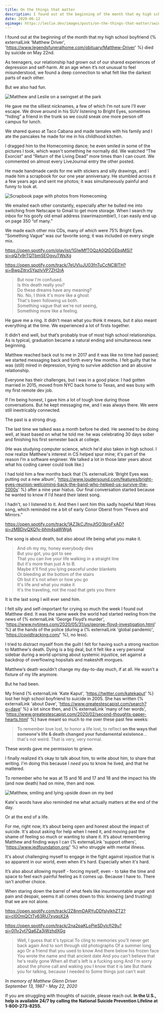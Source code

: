 ```yaml
---
title: On the things that matter
description: I found out at the beginning of the month that my high school boyfriend Matthew Driver died by suicide on May 22nd.
date: 2020-06-12
ogimage: https://leslie.dev/images/posts/on-the-things-that-matter/swingset.jpg
---
```


I found out at the beginning of the month that my high school boyfriend {% externalLink 'Matthew Driver', 'https://www.legendsfuneralhome.com/obituary/Matthew-Driver' %} died by suicide on May 22nd.

As teenagers, our relationship had grown out of our shared experiences of depression and self-harm. At an age when it’s not unusual to feel misunderstood, we found a deep connection to what felt like the darkest parts of each other.

But we also had fun.

![Matthew and Leslie on a swingset at the park](/images/posts/on-the-things-that-matter/swingset.jpg)

He gave me the silliest nicknames, a few of which I’m not sure I’ll ever escape. We drove around in his SUV listening to Bright Eyes, sometimes “hiding” a friend in the trunk so we could sneak one more person off campus for lunch. 

We shared queso at Taco Cabana and made tamales with his family and I ate the pancakes he made for me in his childhood kitchen. 

I dragged him to the Homecoming dance; he even smiled in some of the pictures I took, which wasn't something he normally did. We watched “The Exorcist” and “Return of the Living Dead” more times than I can count. We commented on almost every LiveJournal entry the other posted.

He made handmade cards for me with stickers and silly drawings, and I made him a scrapbook for our one year anniversary. He stumbled across it a few years ago and sent me photos; it was simultaneously painful and funny to look at.

![Scrapbook page with photos from Homecoming](/images/posts/on-the-things-that-matter/scrapbook.jpg)

We emailed each other constantly, especially after he bulled me into switching from Netscape to Gmail to get more storage. When I search my inbox for his goofy old email address (rawrimazombie!), I can easily end up on page 350 “of many.”

We made each other mix CDs, many of which were 75% Bright Eyes. “Something Vague” was our favorite song; it was included on every single mix.

https://open.spotify.com/playlist/1GlwMfTOQzA0QtDGEbqMSi?si=qQ7v9rTQTbmSEOgvuTWsXg

https://open.spotify.com/track/7eUVluJU03fnTuCcNC8ITH?si=BwpZitrxSYazIvVP7ZH2rA

> But now I'm confused.<br />
Is this death really you?<br />
Do these dreams have any meaning?<br />
No. No, I think it's more like a ghost<br />
That's been following us both.<br />
Something vague that we're not seeing,<br />
Something more like a feeling.<br />

He gave me a ring. It didn't mean what you think it means, but it also meant everything at the time. We experienced a lot of firsts together.

It didn’t end well, but that’s probably true of most high school relationships. As is typical, graduation became a natural ending and simultaneous new beginning.

<div class="separator"></div>

Matthew reached back out to me in 2017 and it was like no time had passed; we started messaging back and forth every few months. I felt guilty that he was (still) mired in depression, trying to survive addiction and an abusive relationship. 

Everyone has their challenges, but I was in a good place: I had gotten married in 2015, moved from NYC back home to Texas, and was busy with my first remote dev job.

If I’m being honest, I gave him a lot of tough love during those conversations. But he kept messaging me, and I was always there. We were still inextricably connected. 

The past is a strong drug.

The last time we talked was a month before he died. He seemed to be doing well, at least based on what he told me: he was celebrating 30 days sober and finishing his first semester back at college.

(He was studying computer science, which he'd also taken in high school. I now realize Matthew's interest in CS helped spur mine; it's part of the reason I’m a software engineer. We talked a lot in those later years about what his coding career could look like.)

I had told him a few months back that {% externalLink 'Bright Eyes was putting out a new album', 'https://www.loudersound.com/features/bright-eyes-reunion-welcoming-back-the-band-who-helped-us-survive-the-2000s' %} after a nine year hiatus. Our final conversation started because he wanted to know if I’d heard their latest song. 

I hadn't, so I listened to it. And then I sent him this sadly hopeful Matt Hires song, which reminded me a bit of early Conor Oberst from “Fevers and Mirrors.” 

https://open.spotify.com/track/1AZ3kCJfnyJt5O3broFxAD?si=zMBDiyQXQ1y-bhm4saWWgA

The song is about death, but also about life being what you make it.

> And oh my my, honey everybody dies<br />
But you got, you got to see<br />
That you can live your life walking in a straight line<br />
But it's more than just A to B.<br />
Maybe it'll find you lying peaceful under blankets<br />
Or bleeding at the bottom of the stairs<br />
Oh but it's not when or how you go<br />
It's life and what you make it<br />
It's the traveling, not the road that gets you there<br />

It is the last song I will ever send him.

<div class="separator separator--alt"></div>

I felt silly and self-important for crying so much the week I found out Matthew died. It was the same week the world had started reeling from the news of {% externalLink 'George Floyd’s murder', 'https://www.nytimes.com/2020/05/31/us/george-floyd-investigation.html' %} at the hands of the police (during a {% externalLink 'global pandemic', 'https://covidtracking.com/' %}, no less). 

I tried to distract myself from the guilt I felt for having such a strong reaction to Matthew's death. Dying is a big deal, but it felt like a very personal sidebar during a world uprising about systemic injustice, set against a backdrop of overflowing hopsitals and makeshift morgues.

Matthew’s death wouldn't change my day-to-day much, if at all. He wasn’t a fixture of my life anymore.

But he had been.

My friend {% externalLink 'Kate Kaput', 'https://twitter.com/katekaput' %} lost her high school boyfriend to suicide in 2005. She has written {% externalLink 'about Dave', 'https://www.greatestescapist.com/search?q=dave' %} a lot since then, and {% externalLink 'many of her words', 'https://www.greatestescapist.com/2020/02/second-thoughts-paper-hearts.html' %} have meant so much to me over these past few weeks:

> To remember love lost, to honor a life lost, to reflect **on the ways that someone's life & death changed your fundamental existence**... that's not weird. That is very, very normal.

These words gave me permission to grieve. 

I finally realized it’s okay to talk about him, to write about him, to share that writing. I'm doing this because I _need_ you to know he lived, and that he mattered.

To remember who he was at 15 and 16 and 17 and 18 and the impact his life (and now death) had on mine, then and now.

![Matthew, smiling and lying upside down on my bed](/images/posts/on-the-things-that-matter/matthew.jpg)

Kate's words have also reminded me what actually matters at the end of the day. 

Or at the end of a life.

For me, right now, it’s about being open and honest about the impact of suicide. It's about asking for help when I need it, and moving past the shame of feeling so much or wanting to share it. It’s about remembering Matthew and finding ways I can {% externalLink 'support others', 'https://www.jedfoundation.org/' %} who struggle with mental illness.

It's about challenging myself to engage in the fight against injustice that is so apparent in our world, even when it's hard. Especially when it's hard.

It’s also about allowing myself - forcing myself, even - to take the time and space to feel each painful feeling as it comes up. Because I have to. There isn't another choice.

When staring down the barrel of what feels like insurmountable anger and pain and despair, seems it all comes down to this: knowing (and trusting) that we are not alone.

https://open.spotify.com/track/2Z8nmDARYuDDfsIylkhZT2?si=cl0OmQCtTy63RU7xyqoX2A

https://open.spotify.com/track/2na2paKLoPieSDyIcfj29u?si=0l1v2yt7Qa6Za3jWzhdXGg

> Well, I guess that it's typical
To cling to memories you'll never get back again
And to sort through old photographs
Of a summer long ago
Or a friend that you used to know
And there below his frozen face
You wrote the name and that ancient date
And you can't believe that he's really gone
When all that's left is a fucking song
And I'm sorry about the phone call and waking you
I know that it is late
But thank you for talking, because I needed to
Some things just can't wait

_In memory of Matthew Glenn Driver_<br />
_September 13, 1987 - May 22, 2020_

If you are struggling with thoughts of suicide, please reach out. **In the U.S., help is available 24/7 by calling the National Suicide Prevention Lifeline at 1-800-273-8255.**


